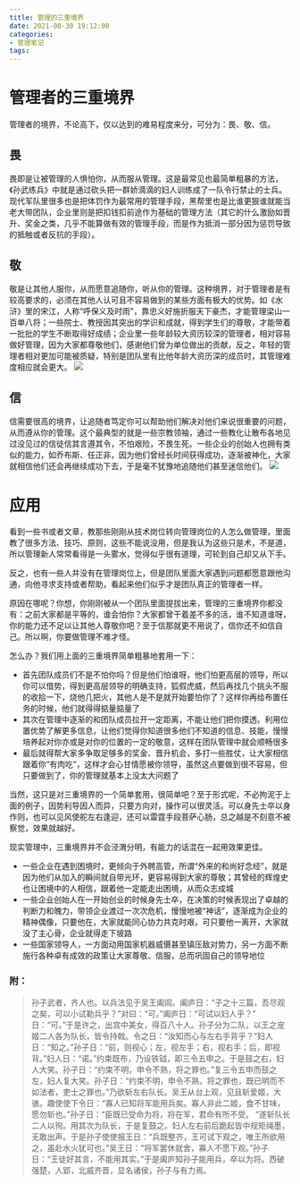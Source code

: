 ```yaml
---
title: 管理的三重境界
date: 2021-08-30 19:12:00
categories:
- 管理笔记
tags:
---
```


# 管理者的三重境界
管理者的境界，不论高下，仅以达到的难易程度来分，可分为：畏、敬、信。
## 畏
畏即是让被管理的人惧怕你，从而服从管理。这是最常见也最简单粗暴的方法，《孙武练兵》中就是通过砍头把一群娇滴滴的妇人训练成了一队令行禁止的士兵。现代军队里很多也是把体罚作为最常用的管理手段，黑帮里也是比谁更狠谁就能当老大带团队，企业里则是把扣钱扣前途作为基础的管理方法（其它的什么激励如晋升、奖金之类，几乎不能算做有效的管理手段，而是作为抵消一部分因为惩罚导致的抵触或者反抗的手段）。
## 敬
敬是让其他人服你，从而愿意追随你，听从你的管理。这种境界，对于管理者是有较高要求的，必须在其他人认可且不容易做到的某些方面有极大的优势。如《水浒》里的宋江，人称“呼保义及时雨"，靠忠义好施折服天下豪杰，才能管理梁山一百单八将；一些院士、教授因其突出的学识和成就，得到学生们的尊敬，才能带着一批批的学生不断取得好成绩；企业里一些年龄较大资历较深的管理者，相对容易做好管理，因为大家都尊敬他们，感谢他们曾为单位做出的贡献，反之，年轻的管理者相对更加可能被质疑，特别是团队里有比他年龄大资历深的成员时，其管理难度相应就会更大。
![](https://pic.imgdb.cn/item/614f2efb2ab3f51d911ecb52.jpg)
## 信
信需要很高的境界，让追随者笃定你可以帮助他们解决对他们来说很重要的问题，从而遵从你的管理。这个最典型的就是一些宗教领袖，通过一些教化让散布各地见过没见过的信徒信其言遵其令，不怕艰险，不畏生死。一些企业的创始人也拥有类似的能力，如乔布斯、任正非，因为他们曾经长时间获得成功，逐渐被神化，大家就相信他们还会再继续成功下去，于是毫不犹豫地追随他们甚至迷信他们。
![](https://pic.imgdb.cn/item/613a31d244eaada739ba709d.jpg)

# 应用
看到一些书或者文章，教那些刚刚从技术岗位转向管理岗位的人怎么做管理，里面教了很多方法、技巧、原则，这些不能说没用，但是我认为这些只是术，不是道，所以管理新人常常看得是一头雾水，觉得似乎很有道理，可轮到自己却又从下手。

反之，也有一些人并没有在管理岗位上，但是团队里面大家遇到问题都愿意跟他沟通，向他寻求支持或者帮助，看起来他们似乎才是团队真正的管理者一样。

原因在哪呢？你想，你刚刚被从一个团队里面提拔出来，管理的三重境界你都没有：之前大家都是平等的，谁会怕你？大家都曾干着差不多的活，谁不知道谁呀，你的能力还不足以让其他人尊敬你吧？至于信那就更不用说了，信你还不如信自己。所以啊，你要做管理不难才怪。

怎么办？我们用上面的三重境界简单粗暴地套用一下：
- 首先团队成员们不是不怕你吗？但是他们怕谁呀，他们怕更高层的领导，所以你可以借势，得到更高层领导的明确支持，狐假虎威，然后再找几个挑头不服的收拾一下，烧他几把火，其他人是不是就开始要怕你了？这样你再给布置任务的时候，他们就得得掂量掂量了
- 其次在管理中逐渐的和团队成员拉开一定距离，不能让他们把你摸透。利用位置优势了解更多信息，让他们觉得你知道很多他们不知道的信息、技能，慢慢培养起对你亦或是对你的位置的一定的敬意，这样在团队管理中就会顺畅很多
- 最后就得帮大家多争取足够多的奖金、晋升机会，多打一些胜仗，让大家相信跟着你“有肉吃”，这样才会心甘情愿被你领导，虽然这点要做到很不容易，但只要做到了，你的管理就基本上没太大问题了

当然，这只是对三重境界的一个简单套用，很简单吧？至于形式呢，不必拘泥于上面的例子，因势利导因人而异，只要方向对，操作可以很灵活。可以身先士卒以身作则，也可以见风使舵左右逢迎，还可以雷霆手段菩萨心肠，总之越是不刻意不被察觉，效果就越好。

现实管理中，三重境界并不会泾渭分明，有能力的话混在一起用效果更佳。

- 一些企业在遇到困境时，更倾向于外聘高管，所谓“外来的和尚好念经”，就是因为他们从加入的瞬间就自带光环，更容易得到大家的尊敬；其曾经的辉煌史也让困境中的人相信，跟着他一定能走出困境，从而众志成城
- 一些企业创始人在一开始创业的时候身先士卒，在决策的时候表现出了卓越的判断力和魄力，带领企业渡过一次次危机，慢慢地被“神话”，逐渐成为企业的精神偶像，只要他在，大家就能同心协力共克时艰，可只要他一离开，大家就没了主心骨，企业就得走下坡路
- 一些国家领导人，一方面动用国家机器威慑甚至镇压敌对势力，另一方面不断施行各种卓有成效的政策让大家尊敬、信服，总而巩固自己的领导地位


### 附：
> 孙子武者，齐人也。以兵法见于吴王阖闾。阖庐日：“子之十三篇，吾尽观之矣，可以小试勒兵乎？”对曰：“可。”阖庐日：“可试以妇人乎？” 日：“可。”于是许之，出宫中美女，得百八十人。孙子分为二队，以王之宠姬二人各为队长，皆令持戟。令之日：“汝知而心与左右手背乎？”妇人日：“知之。”孙子日：“前，则视心；左，视左手；右，视右手；后，即视背。”妇人日：“诺。”约束既布，乃设铁钺，即三令五申之。于是鼓之右，妇人大笑。孙子日：“约束不明，申令不熟，将之罪也。”复三令五申而鼓之左，妇人复大笑。孙子日：“约束不明，申令不熟，将之罪也，既已明而不如法者，吏士之罪也。”乃欲斩左右队长。吴王从台上观，见且斩爱姬，大骇。趣使使下令日：“寡人已知将军能用兵矣。寡人非此二姬，食不甘味，愿勿斩也。”孙子日：“臣既已受命为将，将在军，君命有所不受。 ”遂斩队长二人以徇。用其次为队长，于是复鼓之。妇人左右前后跪起皆中规矩绳墨，无敢出声。于是孙子使使报王日：“兵既整齐，王可试下观之，唯王所欲用之，虽赴水火犹可也。”吴王日：“将军罢休就舍，寡人不愿下观。”孙子日：“王徒好其言，不能用其实。”于是阖庐知孙子能用兵，卒以为将。西破强楚，人郢，北威齐晋，显名诸侯，孙子与有力焉。
